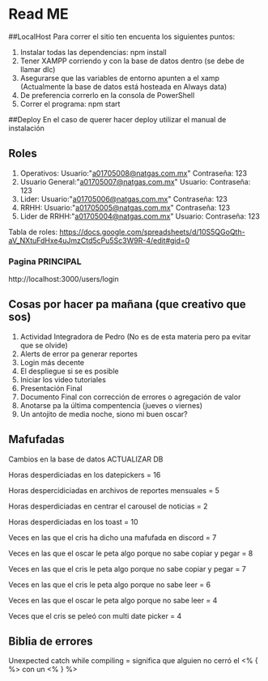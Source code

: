 # Read ME

##LocalHost
Para correr el sitio ten encuenta los siguientes puntos:

1. Instalar todas las dependencias: npm install
2. Tener XAMPP corriendo y con la base de datos dentro (se debe de llamar dlc)
3. Asegurarse que las variables de entorno apunten a el xamp (Actualmente la base de datos está hosteada en Always data)
4. De preferencia correrlo en la consola de PowerShell
5. Correr el programa: npm start

##Deploy
En el caso de querer hacer deploy utilizar el manual de instalación


## Roles
1. Operativos: Usuario:"a01705008@natgas.com.mx"  Contraseña: 123
2. Usuario General:"a01705007@natgas.com.mx" Usuario:  Contraseña: 123
3. Lider: Usuario:"a01705006@natgas.com.mx"  Contraseña: 123
4. RRHH: Usuario:"a01705005@natgas.com.mx"  Contraseña: 123
5. Lider de RRHH:"a01705004@natgas.com.mx" Usuario:  Contraseña: 123

Tabla de roles: https://docs.google.com/spreadsheets/d/10S5QGoQth-aV_NXtuFdHxe4uJmzCtd5cPu5Sc3W9R-4/edit#gid=0

### Pagina PRINCIPAL
http://localhost:3000/users/login


## Cosas por hacer pa mañana (que creativo que sos)
1. Actividad Integradora de Pedro (No es de esta materia pero pa evitar que se olvide)
2. Alerts de error pa generar reportes
3. Login más decente
4. El despliegue si se es posible
5. Iniciar los video tutoriales
6. Presentación Final
7. Documento Final con corrección de errores o agregación de valor
8. Anotarse pa la última compentencia (jueves o viernes)
9. Un antojito de media noche, siono mi buen oscar?


## Mafufadas
Cambios en la base de datos ACTUALIZAR DB

Horas desperdiciadas en los datepickers = 16

Horas despercidiciadas en archivos de reportes mensuales = 5

Horas desperdiciadas en centrar el carousel de noticias = 2

Horas desperdiciadas en los toast = 10

Veces en las que el cris ha dicho una mafufada en discord = 7

Veces en las que el oscar le peta algo porque no sabe copiar y pegar = 8

Veces en las que el cris le peta algo porque no sabe copiar y pegar = 7

Veces en las que el cris le peta algo porque no sabe leer = 6

Veces en las que el oscar le peta algo porque no sabe leer = 4

Veces que el cris se peleó con multi date picker = 4

## Biblia de errores

Unexpected catch while compiling = significa que alguien no cerró el <% { %> con un <% } %>
